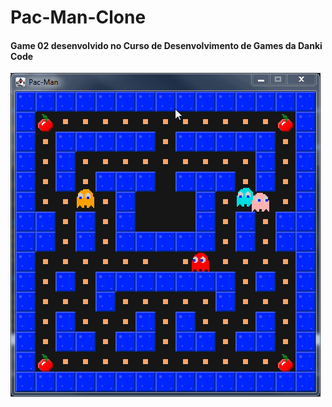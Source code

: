 # Pac-Man-Clone

#### Game 02 desenvolvido no Curso de Desenvolvimento de Games da Danki Code

![GitHub Logo](/Pac_Man.gif)
